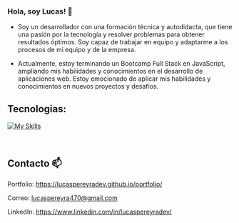 ### Hola, soy Lucas! 🙂

- Soy un desarrollador con una formación técnica y autodidacta, que tiene una pasión por la tecnología y resolver problemas para obtener resultados óptimos. Soy capaz de trabajar en equipo y adaptarme a los procesos de mi equipo y de la empresa.

- Actualmente, estoy terminando un Bootcamp Full Stack en JavaScript, ampliando mis habilidades y conocimientos en el desarrollo de aplicaciones web. Estoy emocionado de aplicar mis habilidades y conocimientos en nuevos proyectos y desafíos. 

## Tecnologias:

[![My Skills](https://skillicons.dev/icons?i=react,js,html,css,sass,tailwind,bootstrap,nodejs,express,mysql,postman,git,github)](https://skillicons.dev)

<br />

## Contacto 📫
 
 Portfolio: https://lucaspereyradev.github.io/portfolio/
 
 Correo: lucaspereyra470@gmail.com 
 
 LinkedIn: https://www.linkedin.com/in/lucaspereyradev/

